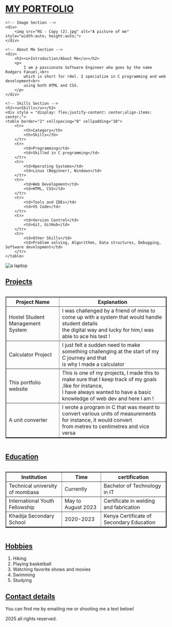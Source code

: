 
<!DOCTYPE html>
<html>
<head>
    <meta name="viewport" content="width=device-width, initial-scale=1.0">
    <meta charset="UTF-8">
    <link rel="stylesheet" href="styles2.css">
    <script src="https://kit.fontawesome.com/696fe727ac.js" crossorigin="anonymous"></script>
    <title>My Portfolio</title>
</head>
<body>
    <!-- Header Section -->
    <div>
        <h1><u>MY PORTFOLIO</u></h1>
    </div>

    <!-- Image Section -->
    <div>
        <img src="RG - Copy (2).jpg" alt="A picture of me" style="width:auto; height:auto;">
    </div>

    <!-- About Me Section -->
    <div>
        <h2><u>Introduction/About Me</u></h2>
        <p>
            I am a passionate Software Engineer who goes by the name Rodgers Fanuel,<br>
            which is short for r0el. I specialize in C programming and web development<br>
            using both HTML and CSS.
        </p>
    </div>

    <!-- Skills Section -->
    <h2><u>Skills</u></h2>
    <div style = "display: flex;justify-content: center;align-items: center;">
    <table border="2" cellspacing="0" cellpadding="10">
        <tr>
            <th>Category</th>
            <th>Skills</th>
        </tr>
        <tr>
            <td>Programming</td>
            <td>Skilled in C programming</td>
        </tr>
        <tr>
            <td>Operating Systems</td>
            <td>Linux (Beginner), Windows</td>
        </tr>
        <tr>
            <td>Web Development</td>
            <td>HTML, CSS</td>
        </tr>
        <tr>
            <td>Tools and IDEs</td>
            <td>VS Code</td>
        </tr>
        <tr>
            <td>Version Control</td>
            <td>Git, GitHub</td>
        </tr>
        <tr>
            <td>Other Skills</td>
            <td>Problem solving, Algorithms, Data structures, Debugging, Software development</td>
        </tr>
    </table>
</div>
<div>
<img src = "download (1).jpeg" alt = "a laptop" width = "auto" height = "auto">
</div>
<h2><u>Projects</u></h2>
<div style = "display: flex;justify-content: center;align-items: center;">
    <table border = "2" cellspacing = "0" cellpadding = "10">
    <tr>
        <th>Project Name</th>
        <th>Explanation</th>
    </tr>
    <tr>
        <td>Hostel Student Management System</td>
        <td>I was challenged by a friend of mine to come up with a system that would handle student details <br>
        the digital way and lucky for him,I was able to ace his test !</td>
    </tr>
    <tr>
        <td>Calculator Project</td>
        <td>I just felt a sudden need to make something challenging at the start of my C journey and that <br>
        is why I made a calculator</td>
    </tr>
    <tr>
        <td>This portfolio website</td>
        <td>This is one of my projects, I made this to make sure that I keep track of my goals ,like for instance,<br>
        I have always wanted to have a basic knowledge of web dev and here I am !</td>
    </tr>
    <tr>
        <td>A unit converter</td>
        <td>I wrote a program in C that was meant to convert various units of measurements for instance, it would convert<br>
        from metres to centimetres and vice versa</td>
    </tr>
    </table>
</div>
<h2><u>Education</u></h2>
<div style = "display: flex;justify-content: center;align-items: center;">
<table border = "2" cellspacing = "0" cellpadding = "10">
<tr>
    <th>Institution</th>
    <th>Time</th>
    <th>certification</th>
</tr>
<tr>
    <td>Technical university of mombasa</td>
    <td>Currently</td>
    <td>Bachelor of Technology in IT</td>
</tr>
<tr>
    <td>International Youth Fellowship</td>
    <td>May to August 2023</td>
    <td>Certificate in welding and fabrication</td>
</tr>
<tr>
    <td>Khadija Secondary School</td>
    <td>2020-2023</td>
    <td>Kenya Certificate of Secondary Education</td>
</tr>
</table>
</div>
<h2><u>Hobbies</u></h2>
<ol>
    <li>Hiking</li>
    <li>Playing basketball</li>
    <li>Watching favorite shows and movies</li>
    <li>Swimming</li>
    <li>Studying</li>
</ol>
<h2 class = "contact"><u>Contact details</u></h2>
<p class = "text">You can find me by emailing me or shooting me a text below!</p>
<div class = "icons">
    <a href = "mailto:rodgersmwangi20@gmai.com"><i class="fa-solid fa-thin fa-envelope fa-2x"></i></a>
    <a href = "http://www.youtube.com/@r0elcompute"><i class="fa-brands fa-youtube fa-2x"></i>
    </a>
    <a href = "https://www.linkedin.com/in/mwangi-rodgers-34b6a233b?utm_source=share&utm_campaign=share_via&utm_content=profile&utm_medium=android_app"><i class="fa-brands fa-linkedin fa-2x"></i>
    </a>
    <a href = "https://www.instagram.com/r0el/profilecard/?igsh=cmh6NWFpdXlnbWhh"><i class="fa-brands fa-instagram fa-2x"></i></a>
    <p class = "final">2025 all rights reserved.</p>
</div>
</body>
</html>
